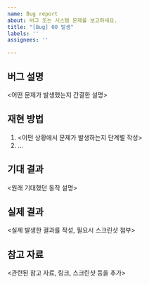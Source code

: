 ```yaml
---
name: Bug report
about: 버그 또는 시스템 문제를 보고하세요.
title: "[Bug] 00 발생"
labels: ''
assignees: ''

---
```


## 버그 설명

<어떤 문제가 발생했는지 간결한 설명>

## 재현 방법

1. <어떤 상황에서 문제가 발생하는지 단계별 작성>
2. ...

## 기대 결과

<원래 기대했던 동작 설명>

## 실제 결과

<실제 발생한 결과를 작성, 필요시 스크린샷 첨부>

## 참고 자료

<관련된 참고 자료, 링크, 스크린샷 등을 추가>
